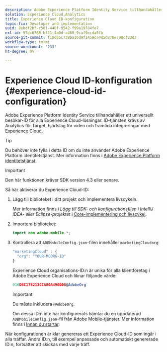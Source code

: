 ```yaml
---
description: Adobe Experience Platform Identity Service tillhandahåller ett universellt besökar-ID för alla Experience Cloud-lösningar. ID-tjänsten krävs av Analytics för Target, hjärtslag för video och framtida integreringar med Experience Cloud.
solution: Experience Cloud,Analytics
title: Experience Cloud ID-konfiguration
topic-fix: Developer and implementation
uuid: 8ebdf2bf-c581-448f-9542-f99a19784fe7
exl-id: 97dc6768-bf31-4a0d-a460-9caf9ecda5fb
source-git-commit: f18d65c738ba16d9f1459ca485d87be708cf23d2
workflow-type: tm+mt
source-wordcount: '233'
ht-degree: 0%

---
```


# Experience Cloud ID-konfiguration {#experience-cloud-id-configuration}

Adobe Experience Platform Identity Service tillhandahåller ett universellt besökar-ID för alla Experience Cloud-lösningar. ID-tjänsten krävs av Analytics för Target, hjärtslag för video och framtida integreringar med Experience Cloud.

>[!TIP]
>
>Du behöver inte fylla i detta ID om du inte använder Adobe Experience Platform identitetstjänst. Mer information finns i [Adobe Experience Platform identitetstjänst](https://experienceleague.adobe.com/docs/id-service/using/home.html).

>[!IMPORTANT]
>
>Den här funktionen kräver SDK version 4.3 eller senare.

Så här aktiverar du Experience Cloud-ID:

1. Lägg till biblioteket i ditt projekt och implementera livscykeln.

   Mer information finns i *Lägg till SDK- och konfigurationsfilen i IntelliJ IDEA- eller Eclipse-projektet* i [Core-implementering och livscykel](/help/android/getting-started/dev-qs.md).

1. Importera biblioteket:

   ```java
   import com.adobe.mobile.*;
   ```

1. Kontrollera att `ADBMobileConfig.json`-filen innehåller `marketingCloudorg`:

   ```js
   "marketingCloud" : { 
     "org": "YOUR-MCORG-ID" 
   }
   ```

   Experience Cloud organisations-ID:n är unika för alla klientföretag i Adobe Experience Cloud och liknar följande värde:

   ```js
   016D5C175213CCA80A490D05@AdobeOrg`
   ```

   >[!IMPORTANT]
   >
   >Du måste inkludera `@AdobeOrg`.

   Om dessa ID:n inte har konfigurerats hämtar du en uppdaterad `ADBMobileConfig.json`-fil från Adobe Mobile-tjänster. Mer information finns i [Innan du startar](/help/android/getting-started/requirements.md).

När konfigurationen är klar genereras ett Experience Cloud-ID som ingår i alla träffar. Andra ID:n, till exempel anpassade och automatiskt genererade ID:n, fortsätter att skickas med varje träff.
